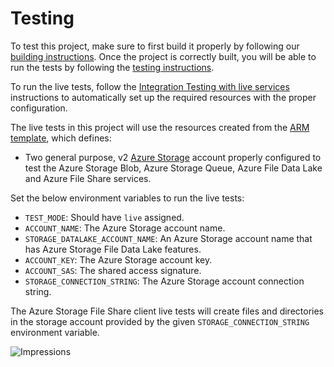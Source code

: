 # Testing

To test this project, make sure to first build it properly by following our [building instructions](https://github.com/Azure/azure-sdk-for-js/blob/master/CONTRIBUTING.md#building). Once the project is correctly built, you will be able to run the tests by following the [testing instructions](https://github.com/Azure/azure-sdk-for-js/blob/master/CONTRIBUTING.md#testing).

To run the live tests, follow the [Integration Testing with live services](https://github.com/Azure/azure-sdk-for-js/blob/master/CONTRIBUTING.md#integration-testing-with-live-services) instructions to automatically set up the required resources with the proper configuration.

The live tests in this project will use the resources created from the [ARM template](https://github.com/Azure/azure-sdk-for-js/blob/master/sdk/storage/test-resources.json), which defines:

- Two general purpose, v2 [Azure Storage](https://docs.microsoft.com/en-us/azure/storage/common/storage-account-overview) account properly configured to test the Azure Storage Blob, Azure Storage Queue, Azure File Data Lake and Azure File Share services.

Set the below environment variables to run the live tests:

- `TEST_MODE`: Should have `live` assigned.
- `ACCOUNT_NAME`: The Azure Storage account name.
- `STORAGE_DATALAKE_ACCOUNT_NAME`: An Azure Storage account name that has Azure Storage File Data Lake features.
- `ACCOUNT_KEY`: The Azure Storage account key.
- `ACCOUNT_SAS`: The shared access signature.
- `STORAGE_CONNECTION_STRING`: The Azure Storage account connection string.

The Azure Storage File Share client live tests will create files and directories in the storage account provided by the given `STORAGE_CONNECTION_STRING` environment variable.

![Impressions](https://azure-sdk-impressions.azurewebsites.net/api/impressions/azure-sdk-for-js%2Fsdk%2Fstorage%2Fstorage-file-share%2Ftest%2FREADME.png)
